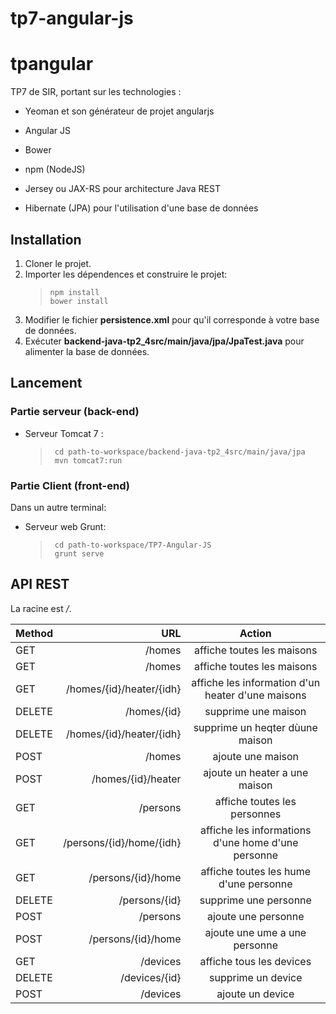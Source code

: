 # tp7-angular-js

# tpangular
TP7 de SIR, portant sur les technologies :<br />

- Yeoman et son générateur de projet angularjs
- Angular JS
- Bower
- npm (NodeJS)

- Jersey ou JAX-RS pour architecture Java REST
- Hibernate (JPA) pour l'utilisation d'une base de données

## Installation

1) Cloner le projet.
2) Importer les dépendences et construire le projet:  <br />
   > ``` npm install ``` <br />
   > ``` bower install ```  <br />
3) Modifier le fichier **persistence.xml** pour qu'il corresponde à votre base de données.
4) Exécuter **backend-java-tp2_4src/main/java/jpa/JpaTest.java** pour alimenter la base de données.


## Lancement

### Partie serveur (back-end)
- Serveur Tomcat 7 :
  > ``` cd path-to-workspace/backend-java-tp2_4src/main/java/jpa``` <br />
  > ``` mvn tomcat7:run```

### Partie Client (front-end)
Dans un autre terminal:
- Serveur web Grunt: 
   > ``` cd path-to-workspace/TP7-Angular-JS``` <br />
   > ``` grunt serve```


## API REST

La racine est */*.

| Method     | URL | Action   |
| :------- | ----: | :---: |
| GET    | /homes  |  affiche toutes les maisons   |
| GET    | /homes  |  affiche toutes les maisons   |
| GET    | /homes/{id}/heater/{idh}  |  affiche les information d'un heater d'une maisons   |
| DELETE    | /homes/{id}  |  supprime une maison   |
| DELETE    | /homes/{id}/heater/{idh}  |  supprime un heqter dùune maison   |
| POST    | /homes  |  ajoute une maison   |
| POST    | /homes/{id}/heater  |  ajoute un heater a une maison   |
| GET    | /persons  |  affiche toutes les personnes  |
| GET    | /persons/{id}/home/{idh}  |  affiche les informations d'une home d'une personne |
| GET    | /persons/{id}/home  |  affiche toutes les hume d'une personne   |
| DELETE    | /persons/{id}  |  supprime une personne   |
| POST    | /persons  |  ajoute une personne   |
| POST    | /persons/{id}/home  |  ajoute une ume a une  personne   |
| GET    | /devices  |  affiche tous les devices   |
| DELETE    | /devices/{id}  |  supprime un device   |
| POST    | /devices  |  ajoute un device   |




